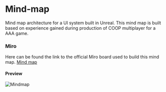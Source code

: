 # Mind-map
Mind map architecture for a UI system built in Unreal. This mind map is built based on experience gained during production of COOP multiplayer for a AAA game.

### Miro

Here can be found the link to the official Miro board used to build this mind map. [Mind map](https://miro.com/welcomeonboard/bmZmV0ZtQko0Q1U1Y1BjcUdlOEVubkNaWlY5Ulo1Zm44dURNbTI2YlJ2ZFhSNkRZVFNSMVROVzQ3MXpKZ0V0NlMyb1VVY3d1bENxeTFhS2VZcG44L3BrK1c4REtRNkJ4MGhJYjlidlhDdVZKMVZTcVhYck1zcHFVd0t5aGxQK0JyVmtkMG5hNDA3dVlncnBvRVB2ZXBnPT0hdjE=?share_link_id=554815863683)

#### Preview

![Mindmap]([https://github.com/guyllaumedemers/Math/blob/master/Res/VertexTransformPipeline.png](https://github.com/guyllaumedemers/Mind-map/blob/master/Res/MindmapPreview.jpg))

